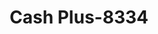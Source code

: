 ---
f_zip-code: 48706
f_state-code: MI
title: Cash Plus-8334
f_phone: 989-686-2000
f_city-only: Bay City
f_address: 803 N Euclid Ave Ste 1 Bay City
f_location-unique-id: '8334'
slug: cash-plus-8334
updated-on: '2024-05-30T13:46:58.046Z'
created-on: '2024-05-30T13:36:59.803Z'
published-on: '2024-05-30T13:54:32.469Z'
f_city-state: cms/city/bay-city-mi.md
f_company: cms/company/cash-plus.md
f_state: cms/state/michigan.md
layout: '[payday-loan].html'
tags: payday-loan
---